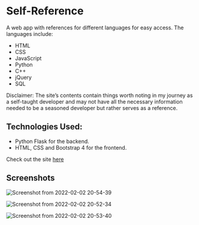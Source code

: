 # Self-Reference

A web app with references for different languages for easy access. The languages include: 
* HTML
* CSS
* JavaScript
* Python
* C++
* jQuery
* SQL

Disclaimer: The site’s contents contain things worth noting in my journey as a self-taught developer and may not have all the necessary information needed to be a seasoned developer but rather serves as a reference.

## Technologies Used:
* Python Flask for the backend.
* HTML, CSS and Bootstrap 4 for the frontend.

Check out the site [here](https://self-reference.web.app)

## Screenshots
![Screenshot from 2022-02-02 20-54-39](https://user-images.githubusercontent.com/53381103/152235841-9a228e4f-611f-4c76-b8f4-b5bf3275ddb6.png)

![Screenshot from 2022-02-02 20-52-34](https://user-images.githubusercontent.com/53381103/152235561-309bb9ee-c638-44b5-813c-788723fe74cc.png)

![Screenshot from 2022-02-02 20-53-40](https://user-images.githubusercontent.com/53381103/152235713-107da9e0-2d0b-4816-b904-458f79c0893c.png)
